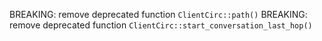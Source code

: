 BREAKING: remove deprecated function `ClientCirc::path()`
BREAKING: remove deprecated function `ClientCirc::start_conversation_last_hop()`
